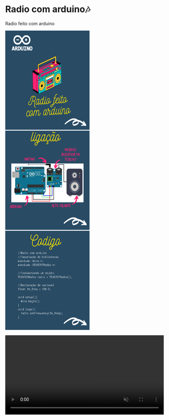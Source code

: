 # Radio com arduino🎶
Radio feito com arduino 

<img src="https://github.com/joaoryan/Radio-com-arduino/blob/main/1.png" width="268,66px" height="315px" /><img src="https://github.com/joaoryan/Radio-com-arduino/blob/main/2.png" width="268,66px" height="315px"/><img src="https://github.com/joaoryan/Radio-com-arduino/blob/main/3.png" width="268,66px" height="315px"/>

<video src="https://user-images.githubusercontent.com/80048512/135180708-02c9cc50-3ce1-486c-b737-17596af61648.mp4" data-canonical-src="https://user-images.githubusercontent.com/80048512/135180708-02c9cc50-3ce1-486c-b737-17596af61648.mp4" controls="controls" muted="muted" class="d-block rounded-bottom-2 width-fit" style="width: 100%;"></video>
